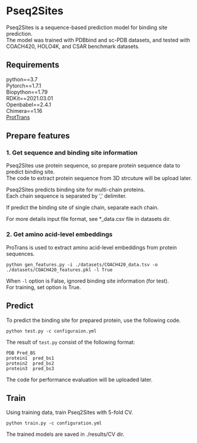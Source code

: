 # Pseq2Sites


Pseq2Sites is a sequence-based prediction model for binding site prediction. \
The model was trained with PDBbind and sc-PDB datasets, and tested with COACH420, HOLO4K, and CSAR benchmark datasets. 


## Requirements


python==3.7 \
Pytorch==1.7.1 \
Biopython==1.79 \
RDKit==2021.03.01 \
Openbabel==2.4.1 \
Chimera==1.16 \
[ProtTrans](https://github.com/agemagician/ProtTrans)

## Prepare features


### 1. Get sequence and binding site information
Pseq2Sites use protein sequence, so prepare protein sequence data to predict binding site. \
The code to extract protein sequence from 3D strcuture will be upload later.

Pseq2Sites predicts binding site for multi-chain proteins. \
Each chain sequence is separated by ',' delimiter.

If predict the binding site of single chain, separate each chain.

For more details input file format, see *_data.csv file in datasets dir.

### 2. Get amino acid-level embeddings
ProTrans is used to extract amino acid-level embeddings from protein sequences.

```
python gen_features.py -i ./datasets/COACH420_data.tsv -o ./datasets/COACH420_features.pkl -l True
```

When `-l` option is False, ignored binding site information (for test). \
For training, set option is True.

## Predict
To predict the binding site for prepared protein, use the following code.

```
python test.py -c configuraion.yml
```

The result of `test.py` consist of the following format:

```
PDB Pred_BS
protein1  pred_bs1
protein2  pred_bs2
protein3  pred_bs3
```

The code for performance evaluation will be uploaded later.

## Train 
Using training data, train Pseq2Sites with 5-fold CV.

```
python train.py -c configuration.yml
```

The trained models are saved in ./results/CV dir.
